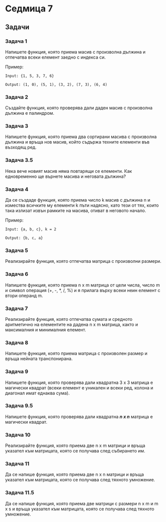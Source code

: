 # Седмица 7

## Задачи

### Задача 1

Напишете функция, която приема масив с произволна дължина и отпечатва всеки елемент заедно с индекса си.

Пример:

```text
Input: {1, 5, 3, 7, 6}

Output: (1, 0), (5, 1), (3, 2), (7, 3), (6, 4)
```

### Задача 2

Създайте функция, която проверява дали даден масив с произволна дължина е палиндром.

### Задача 3

Напишете функция, която приема два сортирани масива с произволна дължина и връща нов масив, който съдържа техните елементи във възходящ ред.

### Задача 3.5

Нека вече новият масив няма повтарящи се елементи. Как едновременно ще върнете масива и неговата дължина?

### Задача 4

Да се създаде функция, която приема число k масив с дължина n и измества всичките му елементи k пъти надясно, като тези от тях, които така излизат извън рамките на масива, отиват в неговото начало.

Пример:

```text
Input: {a, b, c}, k = 2

Output: {b, c, a}
```

### Задача 5

Реализирайте функция, която отпечатва матрица с произволни размери.

### Задача 6

Напишете функция, която приема n x m матрица от цели числа, число m и символ операция (+, -, *, /, %) и я прилага върху всеки неин елемент с втори операнд m.

### Задача 7

Реализирайте функция, която отпечатва сумата и средното аритметично на елементите на дадена n x m матрица, както и максималния и минималния елемент.

### Задача 8

Напишете функция, която приема матрица с произволен размер и връща нейната транспонирана.

### Задача 9

Напишете функция, която проверява дали квадратна 3 x 3 матрица е магически квадрат (всеки елемент е уникален и всеки ред, колона и диагонал имат еднаква сума).

### Задача 9.5

Напишете функция, която проверява дали квадратна ***n x n*** матрица е магически квадрат.

### Задача 10

Реализирайте функция, която приема две n x m матрици и връща указател към матрицата, която се получава след събирането им.

### Задача 11

Да се напише функция, която приема две n x n матрици и връща указател към матрицата, която се получава след тяхното умножение.

### Задача 11.5

Да се напише функция, която приема две матрици с размери n x m и m x s и връща указател към матрицата, която се получава след тяхното умножение.
